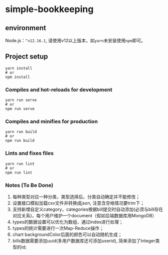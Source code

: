 # simple-bookkeeping

## environment

Node.js：`^v12.16.1`, 请使用v12以上版本，如`yarn`未安装使用`npm`即可。

## Project setup
```
yarn install
# or
npm install
```

### Compiles and hot-reloads for development
```
yarn run serve
# or
npm run serve
```

### Compiles and minifies for production
```
yarn run build
# or
npm run build
```

### Lints and fixes files
```
yarn run lint
# or
npm run lint
```

### Notes (To Be Done)
1. 每种类型对应一种分类，类型选择后，分类自动确定并不能修改；
2. 设置接口模拟加载csv文件并转换成json, 注意含空格情况要trim下；
3. 支持新增自定义category，categories根据bill提交时自动添加(必须与bill存在对应关系)，每个用户维护一个document（假如后端数据库用MongoDB）
4. types的数据设置可以优化为数组，通过index进行处理；
5. types的统计需要进行一次Map-Reduce操作；
6. chart backgroundColor后面的颜色可以自动随机生成；
7. bills数据需要添加uuid(多用户数据库还可添加userid), 简单添加了Integer类型的id;